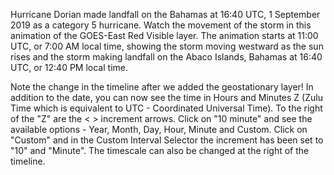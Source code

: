 Hurricane Dorian made landfall on the Bahamas at 16:40 UTC, 1 September 2019 as a category 5 hurricane. Watch the movement of the storm in this animation of the GOES-East Red Visible layer. The animation starts at 11:00 UTC, or 7:00 AM local time, showing the storm moving westward as the sun rises and the storm making landfall on the Abaco Islands, Bahamas at 16:40 UTC, or 12:40 PM local time.

Note the change in the timeline after we added the geostationary layer! In addition to the date, you can now see the time in Hours and Minutes Z (Zulu Time which is equivalent to UTC - Coordinated Universal Time). To the right of the "Z" are the < > increment arrows. Click on "10 minute" and see the available options - Year, Month, Day, Hour, Minute and Custom. Click on "Custom" and in the Custom Interval Selector the increment has been set to "10" and "Minute". The timescale can also be changed at the right of the timeline.
